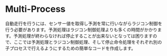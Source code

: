 # Multi-Process

自動走行を行うには、センサー値を取得し予測を常に行いながらラジコン制御を行う必要があります。予測処理はラジコン制御処理よりも多くの時間がかかります。予測処理が終わらなければ停止することが出来ないとなっては困りますので、ここでは予測処理とラジコン制御処理、そして停止命令処理をそれぞれ別の子プロセスで行えるようにするための簡単なコードを作成します。

